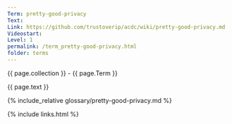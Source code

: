 ```yaml
---
Term: pretty-good-privacy
Text: 
Link: https://github.com/trustoverip/acdc/wiki/pretty-good-privacy.md
Videostart: 
Level: 1
permalink: /term_pretty-good-privacy.html
folder: terms
---
```


{{ page.collection }} - {{ page.Term }}

   {{ page.text }}

{% include_relative glossary/pretty-good-privacy.md %}

 {% include links.html %} 
